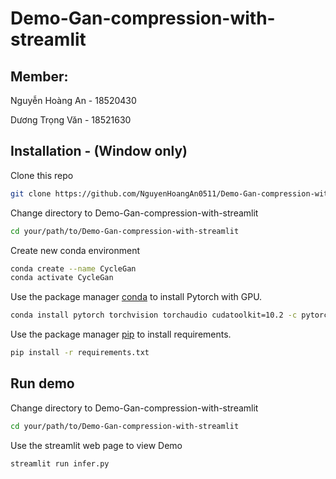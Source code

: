 # Demo-Gan-compression-with-streamlit
## Member:
Nguyễn Hoàng An - 18520430

Dương Trọng Văn - 18521630
## Installation - (Window only)
Clone this repo
```bash
git clone https://github.com/NguyenHoangAn0511/Demo-Gan-compression-with-streamlit

```
Change directory to Demo-Gan-compression-with-streamlit
```bash
cd your/path/to/Demo-Gan-compression-with-streamlit
```
Create new conda environment
```bash
conda create --name CycleGan
conda activate CycleGan
```

Use the package manager [conda](https://conda.io/projects/conda/en/latest/index.html) to install Pytorch with GPU.

```bash
conda install pytorch torchvision torchaudio cudatoolkit=10.2 -c pytorch
```
Use the package manager [pip](https://pip.pypa.io/en/stable/) to install requirements.
```bash
pip install -r requirements.txt
```
## Run demo
Change directory to Demo-Gan-compression-with-streamlit
```bash
cd your/path/to/Demo-Gan-compression-with-streamlit
```
Use the streamlit web page to view Demo
```bash
streamlit run infer.py
```
